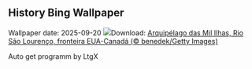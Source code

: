 ## History Bing Wallpaper
Wallpaper date: 2025-09-20
![](https://www.bing.com/th?id=OHR.ThousandIslands_PT-BR6464136258_UHD.jpg&w=1000)Download: [Arquipélago das Mil Ilhas, Rio São Lourenço, fronteira EUA-Canadá (© benedek/Getty Images)](https://www.bing.com/th?id=OHR.ThousandIslands_PT-BR6464136258_UHD.jpg)

Auto get programm by LtgX
